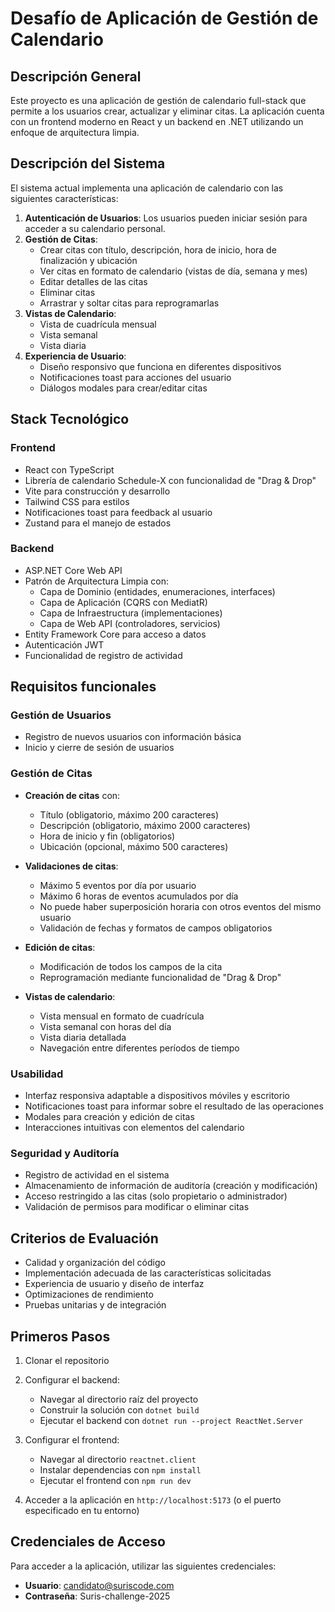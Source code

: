 # Desafío de Aplicación de Gestión de Calendario

## Descripción General
Este proyecto es una aplicación de gestión de calendario full-stack que permite a los usuarios crear, actualizar y eliminar citas. La aplicación cuenta con un frontend moderno en React y un backend en .NET utilizando un enfoque de arquitectura limpia.

## Descripción del Sistema
El sistema actual implementa una aplicación de calendario con las siguientes características:

1. **Autenticación de Usuarios**: Los usuarios pueden iniciar sesión para acceder a su calendario personal.
2. **Gestión de Citas**: 
   - Crear citas con título, descripción, hora de inicio, hora de finalización y ubicación
   - Ver citas en formato de calendario (vistas de día, semana y mes)
   - Editar detalles de las citas
   - Eliminar citas
   - Arrastrar y soltar citas para reprogramarlas
3. **Vistas de Calendario**: 
   - Vista de cuadrícula mensual
   - Vista semanal 
   - Vista diaria
4. **Experiencia de Usuario**:
   - Diseño responsivo que funciona en diferentes dispositivos
   - Notificaciones toast para acciones del usuario
   - Diálogos modales para crear/editar citas

## Stack Tecnológico

### Frontend
- React con TypeScript
- Librería de calendario Schedule-X con funcionalidad de "Drag & Drop"
- Vite para construcción y desarrollo
- Tailwind CSS para estilos
- Notificaciones toast para feedback al usuario
- Zustand para el manejo de estados

### Backend
- ASP.NET Core Web API
- Patrón de Arquitectura Limpia con:
  - Capa de Dominio (entidades, enumeraciones, interfaces)
  - Capa de Aplicación (CQRS con MediatR)
  - Capa de Infraestructura (implementaciones)
  - Capa de Web API (controladores, servicios)
- Entity Framework Core para acceso a datos
- Autenticación JWT
- Funcionalidad de registro de actividad

## Requisitos funcionales

### Gestión de Usuarios
- Registro de nuevos usuarios con información básica
- Inicio y cierre de sesión de usuarios

### Gestión de Citas
- **Creación de citas** con:
  - Título (obligatorio, máximo 200 caracteres)
  - Descripción (obligatorio, máximo 2000 caracteres)
  - Hora de inicio y fin (obligatorios)
  - Ubicación (opcional, máximo 500 caracteres)

- **Validaciones de citas**:
  - Máximo 5 eventos por día por usuario
  - Máximo 6 horas de eventos acumulados por día
  - No puede haber superposición horaria con otros eventos del mismo usuario
  - Validación de fechas y formatos de campos obligatorios

- **Edición de citas**:
  - Modificación de todos los campos de la cita
  - Reprogramación mediante funcionalidad de "Drag & Drop"

- **Vistas de calendario**:
  - Vista mensual en formato de cuadrícula
  - Vista semanal con horas del día
  - Vista diaria detallada
  - Navegación entre diferentes períodos de tiempo

### Usabilidad
- Interfaz responsiva adaptable a dispositivos móviles y escritorio
- Notificaciones toast para informar sobre el resultado de las operaciones
- Modales para creación y edición de citas
- Interacciones intuitivas con elementos del calendario

### Seguridad y Auditoría
- Registro de actividad en el sistema
- Almacenamiento de información de auditoría (creación y modificación)
- Acceso restringido a las citas (solo propietario o administrador)
- Validación de permisos para modificar o eliminar citas

## Criterios de Evaluación
- Calidad y organización del código
- Implementación adecuada de las características solicitadas
- Experiencia de usuario y diseño de interfaz
- Optimizaciones de rendimiento
- Pruebas unitarias y de integración

## Primeros Pasos
1. Clonar el repositorio
2. Configurar el backend:
   - Navegar al directorio raíz del proyecto
   - Construir la solución con `dotnet build`
   - Ejecutar el backend con `dotnet run --project ReactNet.Server`
   
3. Configurar el frontend:
   - Navegar al directorio `reactnet.client`
   - Instalar dependencias con `npm install`
   - Ejecutar el frontend con `npm run dev`

4. Acceder a la aplicación en `http://localhost:5173` (o el puerto especificado en tu entorno)

## Credenciales de Acceso
Para acceder a la aplicación, utilizar las siguientes credenciales:
- **Usuario**: candidato@suriscode.com
- **Contraseña**: Suris-challenge-2025
